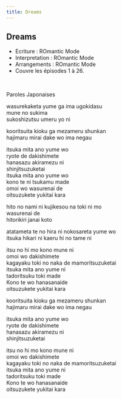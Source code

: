 ```yaml
---
title: Dreams
---
```


Dreams
------


* Ecriture : ROmantic Mode
* Interpretation : ROmantic Mode
* Arrangements : ROmantic Mode
* Couvre les épisodes 1 à 26.


 


Paroles Japonaises


wasurekaketa yume ga ima ugokidasu  
mune no sukima  
sukoshizutsu umeru yo ni   
  
kooritsuita kioku ga mezameru shunkan  
hajimaru mirai dake wo ima negau   
  
itsuka mita ano yume wo  
ryote de dakishimete  
hanasazu akiramezu ni  
shinjitsuzuketai  
itsuka mita ano yume wo  
kono te ni tsukamu made  
omoi wo wasurenai de  
oitsuzukete yukitai kara   
  
hito no nami ni kujikesou na toki ni mo  
wasurenai de  
hitorikiri janai koto   
  
atatameta te no hira ni nokosareta yume wo  
itsuka hikari ni kaeru hi no tame ni  
  
itsu no hi mo kono mune ni  
omoi wo dakishimete  
kagayaku toki no naka de mamoritsuzuketai  
itsuka mita ano yume ni  
tadoritsuku toki made  
Kono te wo hanasanaide  
oitsuzukete yukitai kara   
  
kooritsuita kioku ga mezameru shunkan  
hajimaru mirai dake wo ima negau  
  
itsuka mita ano yume wo  
ryote de dakishimete  
hanasazu akiramezu ni  
shinjitsuzuketai   
  
itsu no hi mo kono mune ni  
omoi wo dakishimete  
kagayaku toki no naka de mamoritsuzuketai  
itsuka mita ano yume ni  
tadoritsuku toki made  
Kono te wo hanasanaide  
oitsuzukete yukitai kara

